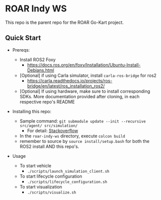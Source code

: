 # ROAR Indy WS

This repo is the parent repo for the ROAR Go-Kart project. 

## Quick Start
- Prereqs:
  - Install ROS2 Foxy
    - https://docs.ros.org/en/foxy/Installation/Ubuntu-Install-Debians.html
  - [Optional] if using Carla simulator, install `carla-ros-bridge` for ros2
    - https://carla.readthedocs.io/projects/ros-bridge/en/latest/ros_installation_ros2/
  - [Optional] If using hardware, make sure to install corresponding SDKs. More documentation provided after cloning, in each respective repo's README

- Installing this repo:
  - Sample command: ```git submodule update --init --recursive src/agent/ src/simulation/```
    - For detail: [Stackoverflow](https://stackoverflow.com/questions/16728866/how-to-only-update-specific-git-submodules)
  - In the `roar-indy-ws` directory, execute ```colcon build```
  - remember to source by `source install/setup.bash` for both the ROS2 install AND this repo's. 


- Usage
  - To start vehicle
    - `./scripts/launch_simulation_client.sh`
  - To start lifecycle configuration
    - `./scripts/lifecycle_configuration.sh`
  - To start visualization
    - `./scripts/visualize.sh` 

